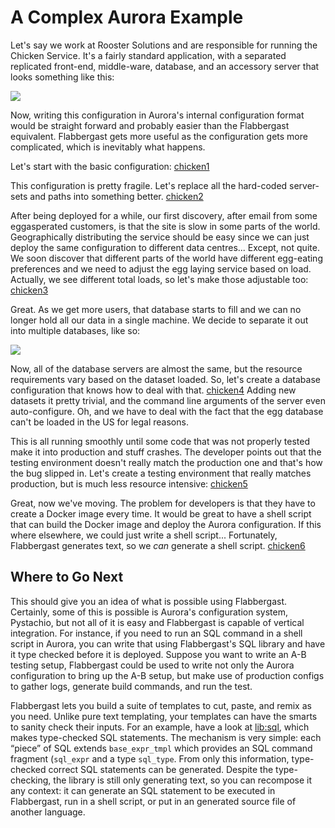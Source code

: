# A Complex Aurora Example

Let's say we work at Rooster Solutions and are responsible for running the Chicken Service. It's a fairly standard application, with a separated replicated front-end, middle-ware, database, and an accessory server that looks something like this:

![](https://rawgithub.com/flabbergast-config/flabbergast/master/examples/complex/chickenA.svg)

Now, writing this configuration in Aurora's internal configuration format would be straight forward and probably easier than the Flabbergast equivalent. Flabbergast gets more useful as the configuration gets more complicated, which is inevitably what happens.

Let's start with the basic configuration: [chicken1](chicken1.o_0)

This configuration is pretty fragile. Let's replace all the hard-coded server-sets and paths into something better. [chicken2](chicken2.o_0)

After being deployed for a while, our first discovery, after email from some eggasperated customers, is that the site is slow in some parts of the world. Geographically distributing the service should be easy since we can just deploy the same configuration to different data centres... Except, not quite. We soon discover that different parts of the world have different egg-eating preferences and we need to adjust the egg laying service based on load. Actually, we see different total loads, so let's make those adjustable too: [chicken3](chicken3.o_0)

Great. As we get more users, that database starts to fill and we can no longer hold all our data in a single machine. We decide to separate it out into multiple databases, like so:

![](https://rawgithub.com/flabbergast-config/flabbergast/master/examples/complex/chickenB.svg)

Now, all of the database servers are almost the same, but the resource requirements vary based on the dataset loaded. So, let's create a database configuration that knows how to deal with that. [chicken4](chicken4.o_0) Adding new datasets it pretty trivial, and the command line arguments of the server even auto-configure. Oh, and we have to deal with the fact that the egg database can't be loaded in the US for legal reasons.

This is all running smoothly until some code that was not properly tested make it into production and stuff crashes. The developer points out that the testing environment doesn't really match the production one and that's how the bug slipped in. Let's create a testing environment that really matches production, but is much less resource intensive: [chicken5](chicken5.o_0)

Great, now we've moving. The problem for developers is that they have to create a Docker image every time. It would be great to have a shell script that can build the Docker image and deploy the Aurora configuration. If this where elsewhere, we could just write a shell script... Fortunately, Flabbergast generates text, so we _can_ generate a shell script. [chicken6](chicken6)

## Where to Go Next
This should give you an idea of what is possible using Flabbergast. Certainly, some of this is possible is Aurora's configuration system, Pystachio, but not all of it is easy and Flabbergast is capable of vertical integration. For instance, if you need to run an SQL command in a shell script in Aurora, you can write that using Flabbergast's SQL library and have it type checked before it is deployed. Suppose you want to write an A-B testing setup, Flabbergast could be used to write not only the Aurora configuration to bring up the A-B setup, but make use of production configs to gather logs, generate build commands, and run the test.

Flabbergast lets you build a suite of templates to cut, paste, and remix as you need. Unlike pure text templating, your templates can have the smarts to sanity check their inputs. For an example, have a look at [lib:sql](https://github.com/flabbergast-config/flabbergast/master/lib/sql.o_0), which makes type-checked SQL statements. The mechanism is very simple: each “piece” of SQL extends `base_expr_tmpl` which provides an SQL command fragment (`sql_expr` and a type `sql_type`. From only this information, type-checked correct SQL statements can be generated. Despite the type-checking, the library is still only generating text, so you can recompose it any context: it can generate an SQL statement to be executed in Flabbergast, run in a shell script, or put in an generated source file of another language.
